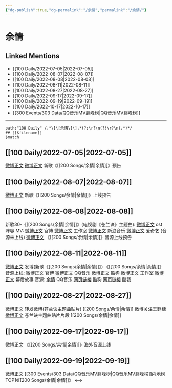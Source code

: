 ```yaml
---
{"dg-publish":true,"dg-permalink":"/余情","permalink":"/余情/"}
---
```


# 余情

## Linked Mentions
- [[100 Daily/2022-07-05\|2022-07-05]]
- [[100 Daily/2022-08-07\|2022-08-07]]
- [[100 Daily/2022-08-08\|2022-08-08]]
- [[100 Daily/2022-08-11\|2022-08-11]]
- [[100 Daily/2022-08-27\|2022-08-27]]
- [[100 Daily/2022-09-17\|2022-09-17]]
- [[100 Daily/2022-09-19\|2022-09-19]]
- [[100 Daily/2022-10-17\|2022-10-17]]
- [[300 Events/303 Data/QQ音乐MV巅峰榜\|QQ音乐MV巅峰榜]]


---

```expander
path:"100 Daily" /.*\[\[余情\]\].*(?:\r?\n(?!\r?\n).*)*/
## [[$filename]]
$match
```
## [[100 Daily/2022-07-05\|2022-07-05]]
[微博正文](https://weibo.com/detail/4787840498536559) [微博正文](https://weibo.com/detail/4787987735380497) 新歌《[[200 Songs/余情\|余情]]》预告
## [[100 Daily/2022-08-07\|2022-08-07]]
[微博正文](https://m.weibo.cn/5248300719/4799954298343561) 新歌《[[200 Songs/余情\|余情]]》上线预告
## [[100 Daily/2022-08-08\|2022-08-08]]
新歌30-《[[200 Songs/余情\|余情]]》(电视剧《苍兰诀》主题曲):
[微博正文](https://m.weibo.cn/7259918671/4800131414884434) ost阵容
MV:
[微博正文](https://m.weibo.cn/7259918671/4800138781140648) 官博
[微博正文](https://m.weibo.cn/7478855230/4800140060135574) 工作室
[微博正文](https://m.weibo.cn/1266269835/4800139309620164) 新浪音乐
[微博正文](https://m.weibo.cn/1731986465/4800139186930906) 爱奇艺
(音源未上线)
[微博正文](https://m.weibo.cn/5248300719/4800310234584315) 《[[200 Songs/余情\|余情]]》音源上线预告
## [[100 Daily/2022-08-11\|2022-08-11]]
[微博正文](https://m.weibo.cn/1736988591/4801221279617324) 发博(新歌《[[200 Songs/余情\|余情]]》)
《[[200 Songs/余情\|余情]]》音源上线:
[微博正文](https://m.weibo.cn/7259918671/4801218452395062) 官博
[微博正文](https://m.weibo.cn/2169129705/4801218700642139) QQ音乐
[微博正文](https://m.weibo.cn/1665103091/4801219316681038) 酷狗
[微博正文](https://m.weibo.cn/7478855230/4801222407619736) 工作室
[微博正文](https://m.weibo.cn/6770064611/4801232952623852) 幕后故事
音源:
[余情](https://weibo.cn/sinaurl?u=https%3A%2F%2Fi.y.qq.com%2Fv8%2Fplaysong.html%3Fsongid%3D370388114%26source%3Dyqq%26ADTAG%3Dhz_wb_sf%26channelId%3D10081987) QQ音乐
[网页链接](https://weibo.cn/sinaurl?u=https%3A%2F%2Ft4.kugou.com%2Fsong.html%3Fid%3DU1qK8fzCV3) 酷狗
[网页链接](https://weibo.cn/sinaurl?u=http%3A%2F%2Fm.kuwo.cn%2Fnewh5app%2Fplay_detail%2F232495421) 酷我
## [[100 Daily/2022-08-27\|2022-08-27]]
[微博正文](https://m.weibo.cn/1736988591/4807178295446110) 转发微博(苍兰诀主题曲贴片) [[200 Songs/余情\|余情]]
微博关注王鹤棣
[微博正文](https://m.weibo.cn/7259918671/4807167540725046) 苍兰诀主题曲贴片片段 [[200 Songs/余情\|余情]]
## [[100 Daily/2022-09-17\|2022-09-17]]
[微博正文](https://m.weibo.cn/7742122855/4814785907262404) 《[[200 Songs/余情\|余情]]》海外音源上线
## [[100 Daily/2022-09-19\|2022-09-19]]
[微博正文](https://m.weibo.cn/2169129705/4815434870428998) [[300 Events/303 Data/QQ音乐MV巅峰榜\|QQ音乐MV巅峰榜]]内地榜TOP1《[[200 Songs/余情\|余情]]》
<-->